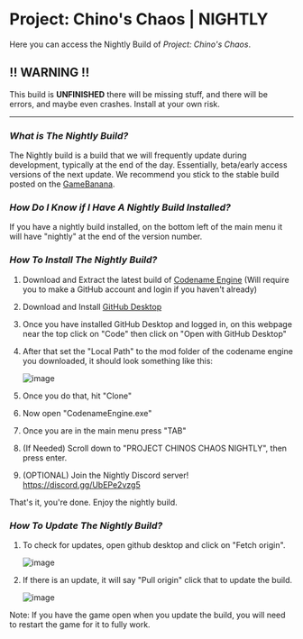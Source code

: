 # Project: Chino's Chaos | NIGHTLY
Here you can access the Nightly Build of *Project: Chino's Chaos*.

## !! WARNING !!
This build is **UNFINISHED** there will be missing stuff, and there will be errors, and maybe even crashes. Install at your own risk.

---

### *What is The Nightly Build?*
The Nightly build is a build that we will frequently update during development, typically at the end of the day. Essentially, beta/early access versions of the next update. We recommend you stick to the stable build posted on the [GameBanana](https://gamebanana.com/mods/545648).

### *How Do I Know if I Have A Nightly Build Installed?*
If you have a nightly build installed, on the bottom left of the main menu it will have "nightly" at the end of the version number.

### *How To Install The Nightly Build?*
1. Download and Extract the latest build of [Codename Engine](https://github.com/CodenameCrew/CodenameEngine) (Will require you to make a GitHub account and login if you haven't already)
2. Download and Install [GitHub Desktop](https://github.com/apps/desktop)
3. Once you have installed GitHub Desktop and logged in, on this webpage near the top click on "Code" then click on "Open with GitHub Desktop"
4. After that set the "Local Path" to the mod folder of the codename engine you downloaded, it should look something like this:

   ![image](https://github.com/user-attachments/assets/ed7109da-f8db-4ee1-94ec-4d7efe01feb2)
5. Once you do that, hit "Clone"
6. Now open "CodenameEngine.exe"
7. Once you are in the main menu press "TAB"
8. (If Needed) Scroll down to "PROJECT CHINOS CHAOS NIGHTLY", then press enter.
9. (OPTIONAL) Join the Nightly Discord server! https://discord.gg/UbEPe2vzg5

That's it, you're done. Enjoy the nightly build.

### *How To Update The Nightly Build?*
1. To check for updates, open github desktop and click on "Fetch origin".

   ![image](https://github.com/user-attachments/assets/cf2bf972-b8e1-4563-a706-83beda6be894)
2. If there is an update, it will say "Pull origin" click that to update the build.

   ![image](https://github.com/user-attachments/assets/8be3d626-6669-411b-98ac-fec85b35d0aa)

Note: If you have the game open when you update the build, you will need to restart the game for it to fully work.



